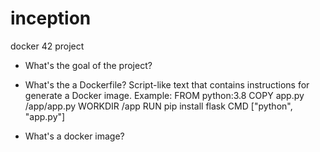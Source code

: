 # inception
docker 42 project

- What's the goal of the project?


- What's the a Dockerfile?
Script-like text that contains instructions for generate a Docker image.
Example:
FROM python:3.8
COPY app.py /app/app.py
WORKDIR /app
RUN pip install flask
CMD ["python", "app.py"]

- What's a docker image?


